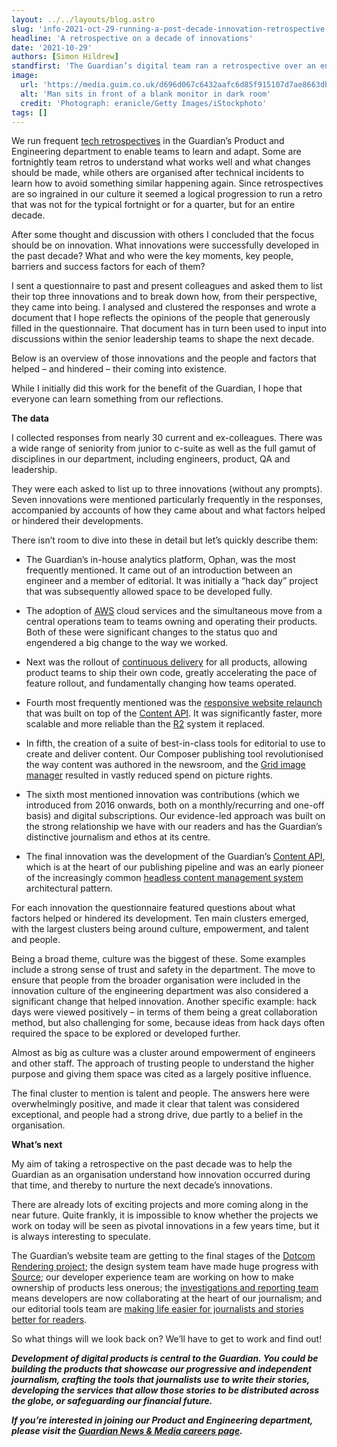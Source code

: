 ```yaml
---
layout: ../../layouts/blog.astro
slug: 'info-2021-oct-29-running-a-post-decade-innovation-retrospective'
headline: 'A retrospective on a decade of innovations'
date: '2021-10-29'
authors: [Simon Hildrew]
standfirst: 'The Guardian’s digital team ran a retrospective over an entire decade to understand how we’ve innovated in the past in order to help us innovate more today'
image:
  url: 'https://media.guim.co.uk/d696d067c6432aafc6d85f915107d7ae8663dbd3/0_182_5472_3283/5472.jpg'
  alt: 'Man sits in front of a blank monitor in dark room'
  credit: 'Photograph: eranicle/Getty Images/iStockphoto'
tags: []
---
```


We run frequent [tech retrospectives](https://en.wikipedia.org/wiki/Retrospective#Software_development) in the Guardian’s Product and Engineering department to enable teams to learn and adapt. Some are fortnightly team retros to understand what works well and what changes should be made, while others are organised after technical incidents to learn how to avoid something similar happening again. Since retrospectives are so ingrained in our culture it seemed a logical progression to run a retro that was not for the typical fortnight or for a quarter, but for an entire decade.

After some thought and discussion with others I concluded that the focus should be on innovation. What innovations were successfully developed in the past decade? What and who were the key moments, key people, barriers and success factors for each of them?

I sent a questionnaire to past and present colleagues and asked them to list their top three innovations and to break down how, from their perspective, they came into being. I analysed and clustered the responses and wrote a document that I hope reflects the opinions of the people that generously filled in the questionnaire. That document has in turn been used to input into discussions within the senior leadership teams to shape the next decade.

Below is an overview of those innovations and the people and factors that helped – and hindered – their coming into existence.

While I initially did this work for the benefit of the Guardian, I hope that everyone can learn something from our reflections.

**The data**

I collected responses from nearly 30 current and ex-colleagues. There was a wide range of seniority from junior to c-suite as well as the full gamut of disciplines in our department, including engineers, product, QA and leadership.

They were each asked to list up to three innovations (without any prompts). Seven innovations were mentioned particularly frequently in the responses, accompanied by accounts of how they came about and what factors helped or hindered their developments.

There isn’t room to dive into these in detail but let’s quickly describe them:

*   The Guardian’s in-house analytics platform, Ophan, was the most frequently mentioned. It came out of an introduction between an engineer and a member of editorial. It was initially a “hack day” project that was subsequently allowed space to be developed fully.
    
*   The adoption of [AWS](https://aws.amazon.com/) cloud services and the simultaneous move from a central operations team to teams owning and operating their products. Both of these were significant changes to the status quo and engendered a big change to the way we worked.
    
*   Next was the rollout of [continuous delivery](https://en.wikipedia.org/wiki/Continuous_delivery) for all products, allowing product teams to ship their own code, greatly accelerating the pace of feature rollout, and fundamentally changing how teams operated.
    
*   Fourth most frequently mentioned was the [responsive website relaunch](https://www.theguardian.com/gnm-press-office/2014/oct/29/the-guardian-unveils-newly-redesigned-theguardiancom-to-us-readers) that was built on top of the [Content API](https://open-platform.theguardian.com/). It was significantly faster, more scalable and more reliable than the [R2](https://www.theguardian.com/help/series/an-abc-of-r2) system it replaced.
    
*   In fifth, the creation of a suite of best-in-class tools for editorial to use to create and deliver content. Our Composer publishing tool revolutionised the way content was authored in the newsroom, and the [Grid image manager](https://www.theguardian.com/info/developer-blog/2015/aug/12/open-sourcing-grid-image-service) resulted in vastly reduced spend on picture rights.
    
*   The sixth most mentioned innovation was contributions (which we introduced from 2016 onwards, both on a monthly/recurring and one-off basis) and digital subscriptions. Our evidence-led approach was built on the strong relationship we have with our readers and has the Guardian’s distinctive journalism and ethos at its centre.
    
*   The final innovation was the development of the Guardian’s [Content API](https://open-platform.theguardian.com/), which is at the heart of our publishing pipeline and was an early pioneer of the increasingly common [headless content management system](https://en.wikipedia.org/wiki/Headless_content_management_system) architectural pattern.

For each innovation the questionnaire featured questions about what factors helped or hindered its development. Ten main clusters emerged, with the largest clusters being around culture, empowerment, and talent and people.

Being a broad theme, culture was the biggest of these. Some examples include a strong sense of trust and safety in the department. The move to ensure that people from the broader organisation were included in the innovation culture of the engineering department was also considered a significant change that helped innovation. Another specific example: hack days were viewed positively – in terms of them being a great collaboration method, but also challenging for some, because ideas from hack days often required the space to be explored or developed further.

Almost as big as culture was a cluster around empowerment of engineers and other staff. The approach of trusting people to understand the higher purpose and giving them space was cited as a largely positive influence.

The final cluster to mention is talent and people. The answers here were overwhelmingly positive, and made it clear that talent was considered exceptional, and people had a strong drive, due partly to a belief in the organisation.

**What’s next**

My aim of taking a retrospective on the past decade was to help the Guardian as an organisation understand how innovation occurred during that time, and thereby to nurture the next decade’s innovations.

There are already lots of exciting projects and more coming along in the near future. Quite frankly, it is impossible to know whether the projects we work on today will be seen as pivotal innovations in a few years time, but it is always interesting to speculate.

The Guardian’s website team are getting to the final stages of the [Dotcom Rendering project](https://www.theguardian.com/info/2019/dec/08/migrating-the-guardian-website-to-react); the design system team have made huge progress with [Source](https://theguardian.design/); our developer experience team are working on how to make ownership of products less onerous; the [investigations and reporting team](https://www.theguardian.com/info/2021/jan/12/how-technology-is-powering-environmental-reporting) means developers are now collaborating at the heart of our journalism; and our editorial tools team are [making life easier for journalists and stories better for readers](https://www.theguardian.com/help/insideguardian/2020/nov/20/introducing-typerighter-making-life-easier-for-journalists-and-stories-better-for-readers).

So what things will we look back on? We’ll have to get to work and find out!

_**Development of digital products is central to the Guardian. You could be building the products that showcase our progressive and independent journalism, crafting the tools that journalists use to write their stories, developing the services that allow those stories to be distributed across the globe, or safeguarding our financial future.**_

_**If you’re interested in joining our Product and Engineering department, please visit the [Guardian News & Media careers page](https://workforus.theguardian.com/index.php/careers/product-engineering/).**_
